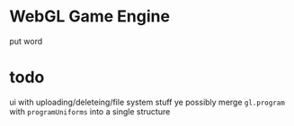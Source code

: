 # WebGL Game Engine
put word

# todo
ui with uploading/deleteing/file system stuff ye
possibly merge `gl.program` with `programUniforms` into a single structure